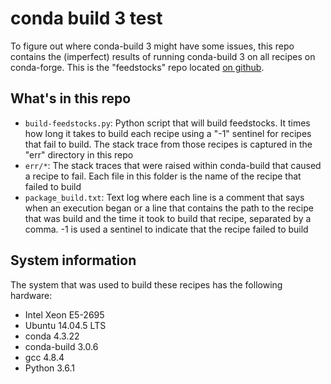 # conda build 3 test

To figure out where conda-build 3 might have some issues, this repo contains
the (imperfect) results of running conda-build 3 on all recipes on conda-forge.
This is the "feedstocks" repo located [on
github](https://github.com/conda-forge/feedstocks).

## What's in this repo

- ``build-feedstocks.py``: Python script that will build feedstocks. It times
  how long it takes to build each recipe using a "-1" sentinel for recipes that
  fail to build. The stack trace from those recipes is captured in the "err"
  directory in this repo
- ``err/*``: The stack traces that were raised within conda-build that caused a
  recipe to fail. Each file in this folder is the name of the recipe that
  failed to build
- ``package_build.txt``: Text log where each line is a comment that says when
  an execution began or a line that contains the path to the recipe that was
  build and the time it took to build that recipe, separated by a comma. -1 is
  used a sentinel to indicate that the recipe failed to build

## System information

The system that was used to build these recipes has the following hardware:

- Intel Xeon E5-2695
- Ubuntu 14.04.5 LTS
- conda 4.3.22
- conda-build 3.0.6
- gcc 4.8.4
- Python 3.6.1

